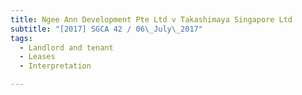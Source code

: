 ```yaml
---
title: Ngee Ann Development Pte Ltd v Takashimaya Singapore Ltd 
subtitle: "[2017] SGCA 42 / 06\_July\_2017"
tags:
  - Landlord and tenant
  - Leases
  - Interpretation

---
```


